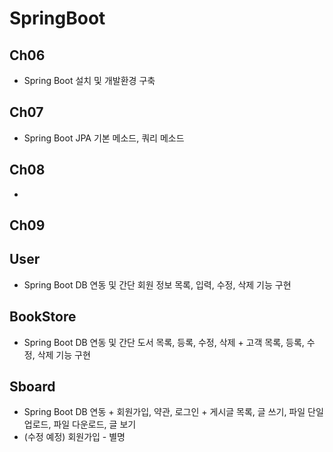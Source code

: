 # SpringBoot

## Ch06
- Spring Boot 설치 및 개발환경 구축 

## Ch07
- Spring Boot JPA 기본 메소드, 쿼리 메소드 

## Ch08
-

## Ch09

## User
- Spring Boot DB 연동 및 간단 회원 정보 목록, 입력, 수정, 삭제 기능 구현

## BookStore
- Spring Boot DB 연동 및 간단 도서 목록, 등록, 수정, 삭제 + 고객 목록, 등록, 수정, 삭제 기능 구현 

## Sboard
- Spring Boot DB 연동 + 회원가입, 약관, 로그인 + 게시글 목록, 글 쓰기, 파일 단일 업로드, 파일 다운로드, 글 보기  
- (수정 예정) 회원가입 - 별명 
